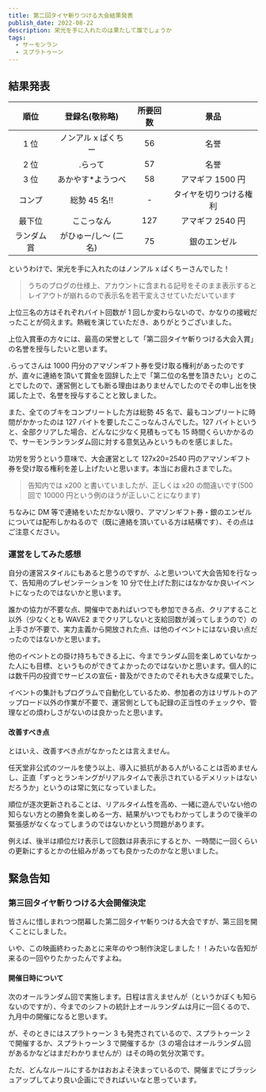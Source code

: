```yaml
---
title: 第二回タイヤ斬りつける大会結果発表
publish_date: 2022-08-22
description: 栄光を手に入れたのは果たして誰でしょうか
tags:
  - サーモンラン
  - スプラトゥーン
---
```


## 結果発表

|    順位    |    登録名(敬称略)    | 所要回数 |          景品          |
| :--------: | :------------------: | :------: | :--------------------: |
|    1 位    | ノンアル x ぱくちー  |    56    |          名誉          |
|    2 位    |       .らって        |    57    |          名誉          |
|    3 位    |  あかやす\*ようつべ  |    58    |    アマギフ 1500 円    |
|   コンプ   |     総勢 45 名!!     |    -     | タイヤを切りつける権利 |
|   最下位   |      ここっなん      |   127    |    アマギフ 2540 円    |
| ランダム賞 | がひゅー/し〜 (二名) |    75    |      銀のエンゼル      |

というわけで、栄光を手に入れたのはノンアル x ぱくちーさんでした！

> うちのブログの仕様上、アカウントに含まれる記号をそのまま表示するとレイアウトが崩れるので表示名を若干変えさせていただいています

上位三名の方はそれぞれバイト回数が 1 回しか変わらないので、かなりの接戦だったことが伺えます。熱戦を演じていただき、ありがとうございました。

上位入賞車の方々には、最高の栄誉として「第二回タイヤ斬りつける大会入賞」の名誉を授与したいと思います。

.らってさんは 1000 円分のアマゾンギフト券を受け取る権利があったのですが、直々に連絡を頂いて賞金を固辞した上で「第二位の名誉を頂きたい」とのことでしたので、運営側としても断る理由はありませんでしたのでその申し出を快諾した上で、名誉を授与することと致しました。

また、全てのブキをコンプリートした方は総勢 45 名で、最もコンプリートに時間がかかったのは 127 バイトを要したここっなんさんでした。127 バイトというと、全部クリアした場合、どんなに少なく見積もっても 15 時間くらいかかるので、サーモンランランダム回に対する意気込みというものを感じました。

功労を労うという意味で、大会運営として 127x20=2540 円のアマゾンギフト券を受け取る権利を差し上げたいと思います。本当にお疲れさまでした。

> 告知内では x200 と書いていましたが、正しくは x20 の間違いです(500 回で 10000 円という例のほうが正しいことになります)

ちなみに DM 等で連絡をいただかない限り、アマゾンギフト券・銀のエンゼルについては配布しかねるので（既に連絡を頂いている方は結構です）、その点はご注意ください。

### 運営をしてみた感想

自分の運営スタイルにもあると思うのですが、ふと思いついて大会告知を行なって、告知用のプレゼンテーションを 10 分で仕上げた割にはなかなか良いイベントになったのではないかと思います。

誰かの協力が不要な点、開催中であればいつでも参加できる点、クリアすること以外（少なくとも WAVE2 までクリアしないと支給回数が減ってしまうので）の上手さが不要で、実力主義から開放された点、は他のイベントにはない良い点だったのではないかと思います。

他のイベントとの掛け持ちもできる上に、今までランダム回を楽しめていなかった人にも目標、というものができてよかったのではないかと思います。個人的には数千円の投資でサービスの宣伝・普及ができたのでそれも大きな成果でした。

イベントの集計もプログラムで自動化しているため、参加者の方はリザルトのアップロード以外の作業が不要で、運営側としても記録の正当性のチェックや、管理などの煩わしさがないのは良かったと思います。

#### 改善すべき点

とはいえ、改善すべき点がなかったとは言えません。

任天堂非公式のツールを使う以上、導入に抵抗がある人がいることは否めませんし、正直「ずっとランキングがリアルタイムで表示されているデメリットはないだろうか」というのは常に気になっていました。

順位が逐次更新されることは、リアルタイム性を高め、一緒に遊んでいない他の知らない方との勝負を楽しめる一方、結果がいつでもわかってしまうので後半の緊張感がなくなってしまうのではないかという問題があります。

例えば、後半は順位だけ表示して回数は非表示にするとか、一時間に一回くらいの更新にするとかの仕組みがあっても良かったのかなと思いました。

## 緊急告知

### 第三回タイヤ斬りつける大会開催決定

皆さんに惜しまれつつ閉幕した第二回タイヤ斬りつける大会ですが、第三回を開くことにしました。

いや、この映画終わったあとに来年のやつ制作決定しました！！みたいな告知が来るの一回やりたかったんですよね。

#### 開催日時について

次のオールランダム回で実施します。日程は言えませんが（というかぼくも知らないのですが）、今までのシフトの統計上オールランダムは月に一回くるので、九月中の開催になると思います。

が、そのときにはスプラトゥーン 3 も発売されているので、スプラトゥーン 2 で開催するか、スプラトゥーン 3 で開催するか（3 の場合はオールランダム回があるかなどはまだわかりませんが）はその時の気分次第です。

ただ、どんなルールにするかはおおよそ決まっているので、開催までにブラッシュアップしてより良い企画にできればいいなと思っています。
